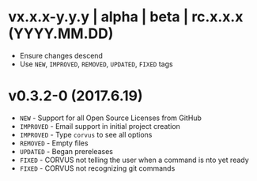 # vx.x.x-y.y.y | alpha | beta | rc.x.x.x (YYYY.MM.DD) 
- Ensure changes descend
- Use `NEW`, `IMPROVED`, `REMOVED`, `UPDATED`, `FIXED` tags

# v0.3.2-0 (2017.6.19)
  - `NEW` - Support for all Open Source Licenses from GitHub
  - `IMPROVED` - Email support in initial project creation
  - `IMPROVED` - Type `corvus` to see all options
  - `REMOVED` - Empty files
  - `UPDATED` - Began prereleases
  - `FIXED` - CORVUS not telling the user when a command is nto yet ready
  - `FIXED` - CORVUS not recognizing git commands

